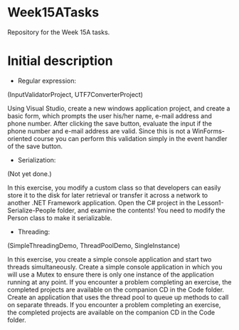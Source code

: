 # Week15ATasks
Repository for the Week 15A tasks.

# Initial description
- Regular expression:

(InputValidatorProject, UTF7ConverterProject)

Using Visual Studio, create a new windows application project, and create a basic form,
which prompts the user his/her name, e-mail address and phone number.
After clicking the save button, evaluate the input if the phone number and e-mail address are valid. 
Since this is not a WinForms-oriented course you can perform this validation simply in the event handler of the save button.

- Serialization:
 
(Not yet done.)

In this exercise, you modify a custom class so that developers can easily store it to the disk for later retrieval or transfer it across a network to another .NET Framework application. Open the C# project in the Lesson1-Serialize-People folder, and examine the contents! You need to modify the Person class to make it serializable.

- Threading:

(SimpleThreadingDemo, ThreadPoolDemo, SingleInstance)

In this exercise, you create a simple console application and start two threads simultaneously.
Create a simple console application in which you will use a Mutex to ensure there is only one instance of the application running at any point. If you encounter a problem completing an exercise, the completed projects are available on the companion CD in the Code folder.
Create an application that uses the thread pool to queue up methods to call on separate threads. If you encounter a problem completing an exercise, the completed projects are available on the companion CD in the Code folder.
